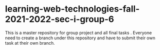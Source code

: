 # learning-web-technologies-fall-2021-2022-sec-i-group-6
This is a master repository for group project and all final tasks . Everyone need to create a branch under this repository and have to submit their own task at their own branch. 
